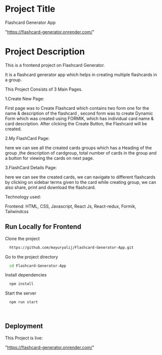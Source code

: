 
# Project Title


Flashcard Generator App

"https://flashcard-generator.onrender.com/"




# Project Description

This is a frontend project on  Flashcard Generator.

It is a flashcard generator app which helps in creating multiple flashcards in a group.

This Project Consists of 3 Main Pages.

1.Create New Page:


First page was to Create Flashcard which contains two form one for the name & description of the flashcard , second form was to create Dynamic Form which was created using FORMIK, which has individual card name & card description. After clicking the Create Button, the Flashcard will be created.

2.My FlashCard Page:


here we can see all the created cards groups which has a Heading of the group ,the description of cardgroup, total number of cards in the group and a button for viewing the cards on next page.

3.FlashCard Details Page:


here we can see the created cards, we can navigate to different flashcards by clicking on sidebar terms given to the card while creating group, we can also share, print and download the flashcard.





 


Technology used:

Frontend: HTML, CSS, Javascript, React Js, React-redux, Formik, Tailwindcss







## Run Locally for Frontend

Clone the project

```bash
  https://github.com/mayuryalij/Flashcard-Generator-App.git
```

Go to the project directory

```bash
  cd Flashcard-Generator-App
```

Install dependencies

```bash
  npm install
```

Start the server

```bash
  npm run start

 
```







## Deployment


This Project is live: 

"https://flashcard-generator.onrender.com/"


  

  

